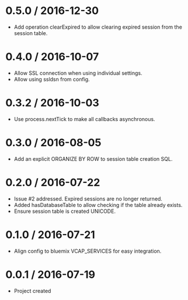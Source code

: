 0.5.0 / 2016-12-30
==================

- Add operation clearExpired to allow clearing expired session from the session table.

0.4.0 / 2016-10-07
==================

-  Allow SSL connection when using individual settings.
-  Allow using ssldsn from config.

0.3.2 / 2016-10-03
==================

-  Use process.nextTick to make all callbacks asynchronous.

0.3.0 / 2016-08-05
==================

-  Add an explicit ORGANIZE BY ROW to session table creation SQL.

0.2.0 / 2016-07-22
==================

-   Issue #2 addressed. Expired sessions are no longer returned.
-   Added hasDatabaseTable to allow checking if the table already exists.
-   Ensure session table is created UNICODE.


0.1.0 / 2016-07-21
==================

-   Align config to bluemix VCAP_SERVICES for easy integration.
 
 
0.0.1 / 2016-07-19
==================

-	Project created






